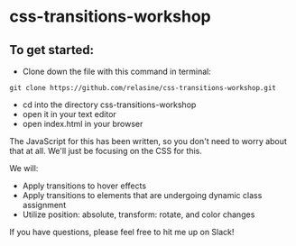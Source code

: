 # css-transitions-workshop

## To get started:

* Clone down the file with this command in terminal:

` git clone https://github.com/relasine/css-transitions-workshop.git `

* cd into the directory css-transitions-workshop
* open it in your text editor
* open index.html in your browser

The JavaScript for this has been written, so you don't need to worry about that at all. We'll just be focusing on the CSS for this.

We will:
* Apply transitions to hover effects
* Apply transitions to elements that are undergoing dynamic class assignment
* Utilize position: absolute, transform: rotate, and color changes

If you have questions, please feel free to hit me up on Slack!
